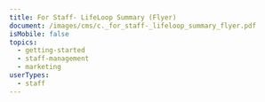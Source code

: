 ```yaml
---
title: For Staff- LifeLoop Summary (Flyer)
document: /images/cms/c._for_staff-_lifeloop_summary_flyer.pdf
isMobile: false
topics:
  - getting-started
  - staff-management
  - marketing
userTypes:
  - staff
---
```

